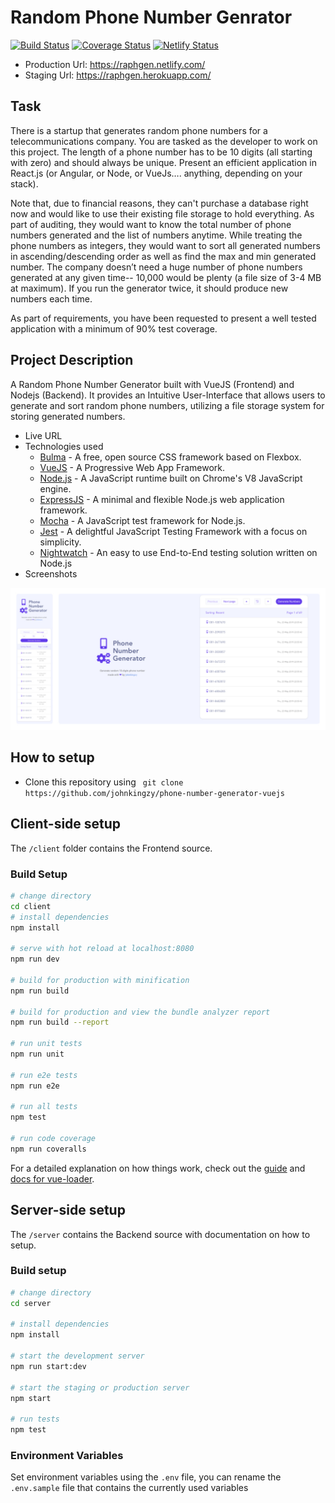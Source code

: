 # Random Phone Number Genrator
[![Build Status](https://travis-ci.org/johnkingzy/phone-number-generator-vuejs.svg?branch=master)](https://travis-ci.org/johnkingzy/phone-number-generator-vuejs) [![Coverage Status](https://coveralls.io/repos/github/johnkingzy/phone-number-generator-vuejs/badge.svg?branch=develop)](https://coveralls.io/github/johnkingzy/phone-number-generator-vuejs?branch=develop)
[![Netlify Status](https://api.netlify.com/api/v1/badges/aa461522-f2e7-4664-b395-15a4374ac96d/deploy-status)](https://app.netlify.com/sites/raphgen/deploys)

- Production Url: https://raphgen.netlify.com/
- Staging Url: https://raphgen.herokuapp.com/

## Task
There is a startup that generates random phone numbers for a telecommunications company. You are tasked as the developer to work on this project. The length of a phone number has to be 10 digits (all starting with zero) and should always be unique. Present an efficient application in React.js (or Angular, or Node, or VueJs…. anything, depending on your stack). 

Note that, due to financial reasons, they can't purchase a database right now and would like to use their existing file storage to hold everything. As part of auditing, they would want to know the total number of phone numbers generated and the list of numbers anytime. While treating the phone numbers as integers, they would want to sort all generated numbers in ascending/descending order as well as find the max and min generated number. The company doesn’t need a huge number of phone numbers generated at any given time-- 10,000 would be plenty (a file size of 3-4 MB at maximum). If you run the generator twice, it should produce new numbers each time.

As part of requirements, you have been requested to present a well tested application with a minimum of 90% test coverage.

## Project Description
A Random Phone Number Generator built with VueJS (Frontend) and Nodejs (Backend). It provides an Intuitive User-Interface that allows users to generate and sort random phone numbers, utilizing a file storage system for storing generated numbers.

- Live URL
- Technologies used
    - [Bulma](https://bulma.io/) - A free, open source CSS framework based on Flexbox.
    - [VueJS](https://vuejs.org/) - A Progressive Web App Framework.
    - [Node.js](https://nodejs.org) - A JavaScript runtime built on Chrome's V8 JavaScript engine.
    - [ExpressJS](https://expressjs.com) - A minimal and flexible Node.js web application framework.
    - [Mocha](https://mochajs.org) - A JavaScript test framework for Node.js.
    - [Jest](https://jestjs.io) - A delightful JavaScript Testing Framework with a focus on simplicity.
    - [Nightwatch](https://nightwatchjs.org) - An easy to use End-to-End testing solution written on Node.js
- Screenshots

![page-screenshot](https://github.com/johnkingzy/phone-number-generator-vuejs/blob/develop/client/static/screenshots/ui.jpg?raw=true)

## How to setup
- Clone this repository using ` git clone https://github.com/johnkingzy/phone-number-generator-vuejs`

## Client-side setup
The `/client` folder contains the Frontend source.

### Build Setup

``` bash
# change directory
cd client
# install dependencies
npm install

# serve with hot reload at localhost:8080
npm run dev

# build for production with minification
npm run build

# build for production and view the bundle analyzer report
npm run build --report

# run unit tests
npm run unit

# run e2e tests
npm run e2e

# run all tests
npm test

# run code coverage
npm run coveralls
```

For a detailed explanation on how things work, check out the [guide](http://vuejs-templates.github.io/webpack/) and [docs for vue-loader](http://vuejs.github.io/vue-loader).

## Server-side setup
The `/server` contains the Backend source with documentation on how to setup.
### Build setup

```bash
# change directory
cd server

# install dependencies
npm install

# start the development server
npm run start:dev

# start the staging or production server
npm start

# run tests
npm test
```
### Environment Variables
Set environment variables using the `.env` file, you can rename the `.env.sample` file that contains the currently used variables
